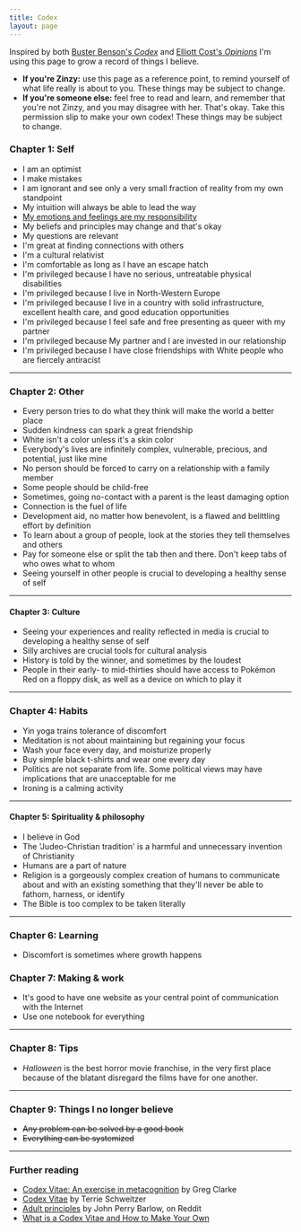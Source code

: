 ```yaml
---
title: Codex
layout: page
---
```

Inspired by both [Buster Benson's _Codex_](https://busterbenson.com/codex) and [Elliott Cost's _Opinions_](https://elliott.computer/pages/opinion/) I'm using this page to grow a record of things I believe.

- **If you're Zinzy:** use this page as a reference point, to remind yourself of what life really is about to you. These things may be subject to change.
- **If you're someone else:** feel free to read and learn, and remember that you're not Zinzy, and you may disagree with her. That's okay. Take this permission slip to make your own codex! These things may be subject to change.

### Chapter 1: Self
- I am an optimist
- I make mistakes
- I am ignorant and see only a very small fraction of reality from my own standpoint
- My intuition will always be able to lead the way
- [My emotions and feelings are my responsibility](https://gregology.net/codex/)
- My beliefs and principles may change and that's okay 
- My questions are relevant
- I'm great at finding connections with others 
- I'm a cultural relativist
- I'm comfortable as long as I have an escape hatch
- I'm privileged because I have no serious, untreatable physical disabilities 
- I'm privileged because I live in North-Western Europe
- I'm privileged because I live in a country with solid infrastructure, excellent health care, and good education opportunities
- I'm privileged because I feel safe and free presenting as queer with my partner
- I'm privileged because My partner and I are invested in our relationship
- I'm privileged because I have close friendships with White people who are fiercely antiracist

---

### Chapter 2: Other
- Every person tries to do what they think will make the world a better place
- Sudden kindness can spark a great friendship
- White isn't a color unless it's a skin color
- Everybody's lives are infinitely complex, vulnerable, precious, and potential, just like mine
- No person should be forced to carry on a relationship with a family member
- Some people should be child-free
- Sometimes, going no-contact with a parent is the least damaging option
- Connection is the fuel of life
- Development aid, no matter how benevolent, is a flawed and belittling effort by definition
- To learn about a group of people, look at the stories they tell themselves and others
- Pay for someone else or split the tab then and there. Don't keep tabs of who owes what to whom 
- Seeing yourself in other people is crucial to developing a healthy sense of self

---

#### Chapter 3: Culture
- Seeing your experiences and reality reflected in media is crucial to developing a healthy sense of self
- Silly archives are crucial tools for cultural analysis
- History is told by the winner, and sometimes by the loudest
- People in their early- to mid-thirties should have access to Pokémon Red on a floppy disk, as well as a device on which to play it

---

### Chapter 4: Habits
- Yin yoga trains tolerance of discomfort
- Meditation is not about maintaining but regaining your focus
- Wash your face every day, and moisturize properly
- Buy simple black t-shirts and wear one every day
- Politics are not separate from life. Some political views may have implications that are unacceptable for me
- Ironing is a calming activity

---

#### Chapter 5: Spirituality & philosophy
- I believe in God
- The 'Judeo-Christian tradition' is a harmful and unnecessary invention of Christianity
- Humans are a part of nature
- Religion is a gorgeously complex creation of humans to communicate about and with an existing something that they'll never be able to fathom, harness, or identify
- The Bible is too complex to be taken literally

---

### Chapter 6: Learning
- Discomfort is sometimes where growth happens

### Chapter 7: Making & work
- It's good to have one website as your central point of communication with the Internet
- Use one notebook for everything

---
 
### Chapter 8: Tips
- _Halloween_ is the best horror movie franchise, in the very first place because of the blatant disregard the films have for one another.

---

### Chapter 9: Things I no longer believe
- ~~Any problem can be solved by a good book~~
- ~~Everything can be systemized~~

---

### Further reading 
- [Codex Vitae: An exercise in metacognition](https://gregology.net/codex/) by Greg Clarke
- [Codex Vitae](http://terrie.me/codex/) by Terrie Schweitzer
- [Adult principles](https://reddit.com/r/IAmA/comments/1kgmes/comment/cborf31/) by John Perry Barlow, on Reddit
- [What is a Codex Vitae and How to Make Your Own](https://codex.betterhumans.pub/what-is-a-codex-vitae-and-how-to-make-your-own/)
